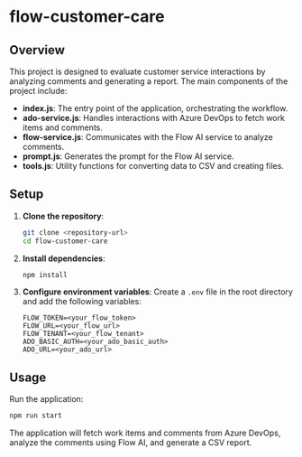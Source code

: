 # flow-customer-care
## Overview

This project is designed to evaluate customer service interactions by analyzing comments and generating a report. The main components of the project include:

- **index.js**: The entry point of the application, orchestrating the workflow.
- **ado-service.js**: Handles interactions with Azure DevOps to fetch work items and comments.
- **flow-service.js**: Communicates with the Flow AI service to analyze comments.
- **prompt.js**: Generates the prompt for the Flow AI service.
- **tools.js**: Utility functions for converting data to CSV and creating files.

## Setup

1. **Clone the repository**:
    ```sh
    git clone <repository-url>
    cd flow-customer-care
    ```

2. **Install dependencies**:
    ```sh
    npm install
    ```

3. **Configure environment variables**:
    Create a `.env` file in the root directory and add the following variables:
    ```properties
    FLOW_TOKEN=<your_flow_token>
    FLOW_URL=<your_flow_url>
    FLOW_TENANT=<your_flow_tenant>
    ADO_BASIC_AUTH=<your_ado_basic_auth>
    ADO_URL=<your_ado_url>
    ```

## Usage

Run the application:
```sh
npm run start
```

The application will fetch work items and comments from Azure DevOps, analyze the comments using Flow AI, and generate a CSV report.
